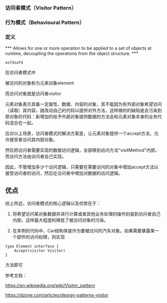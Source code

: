 ### 访问者模式（Visitor Pattern）

### 行为模式（Behavioural Pattern）

### 定义

*** Allows for one or more operation to be applied to a set of objects at runtime, decoupling the operations from the object structure. ***


```greenplum
asfdsafd
```

在访问者模式中

被访问的对象称为元素对象element

而访问对象就是访问者visitor

元素对象表示具备一定属性、数据、内容的对象，其不能因为有外部对象希望访问（读取）其内容，就改动自己的代码以提供对外方法，这样做的的缺陷是会污染到原对象的代码：新增加的给予外部对象提供数据的方法会和元素对象本身的业务代码混合在一起。

应对以上场景，访问者模式的解决方案是，让元素对象提供一个accept方法，允许接受者访问其内部对象。

然后把访问者需要实现的数据访问逻辑，全部移到访问方法"visitMethod"内部，而访问方法由访问者自己实现。

因此，不管增加多少个访问逻辑，只需要在需要访问的对象中增加accept方法以接受访问者的访问，然后在访问者中增加对数据的访问逻辑。

## 优点

综上所述，访问者模式的核心逻辑以及优势在于：

1. 将希望访问某对象数据并进行计算或者其他业务处理的操作封装到访问者自己内部，这样最大程度的降低了被访问对象的污染。



2. 在本例的代码中，Car结构体是作为要被访问的汽车对象。如果需要暴露某一个部件的访问权限，则实现

```greenplum
type Element interface {
	Accept(visitor Visitor)
}
```

方法即可


参考文档：

https://en.wikipedia.org/wiki/Visitor_pattern

https://dzone.com/articles/design-patterns-visitor
